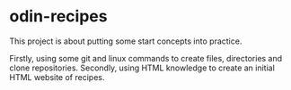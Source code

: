 # odin-recipes

This project is about putting some start concepts into practice. 

Firstly, using some git and linux commands to create files, directories and clone repositories.
Secondly, using HTML knowledge to create an initial HTML website of recipes.